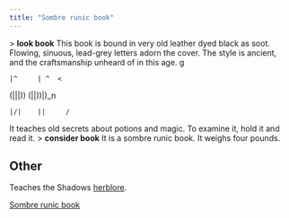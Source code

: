 ```yaml
---
title: "Sombre runic book"
---
```


\> **look book**
This book is bound in very old leather dyed black as soot. Flowing,
sinuous, lead-grey letters adorn the cover. The style is ancient,
and the craftsmanship unheard of in this age.
<nowiki>g

`|^     | ^  <`

(\|\|\|)) (\|\|))\|)_n

`|/|    ||     /`

</pre>

It teaches old secrets about potions and magic. To examine it, hold it
and
read it.
\> **consider book**
It is a sombre runic book.
It weighs four pounds.

## Other

Teaches the Shadows [herblore](herblore "wikilink").

[Sombre runic book](Category:_Miscellaneous_equipment "wikilink")